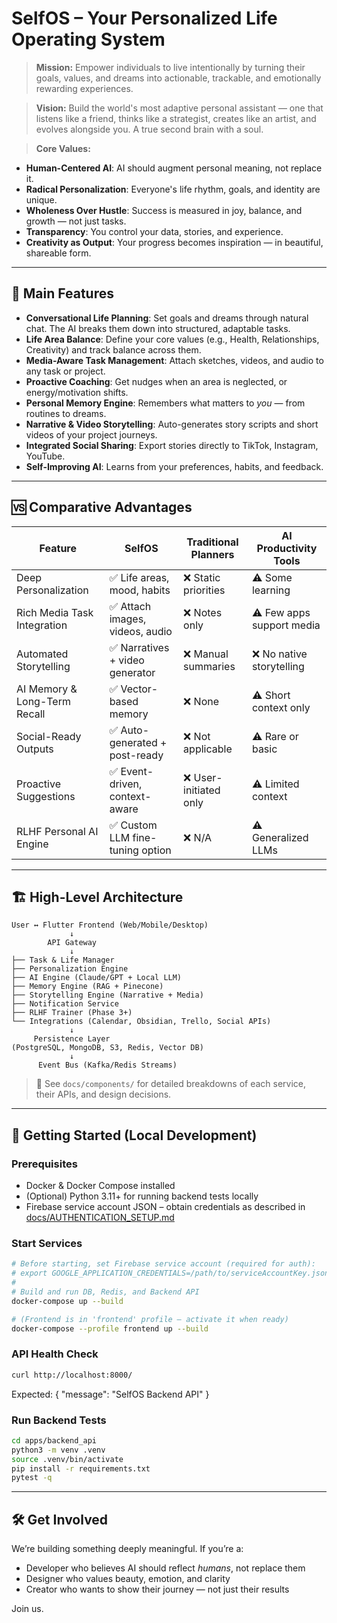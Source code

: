 # SelfOS – Your Personalized Life Operating System

> **Mission:** Empower individuals to live intentionally by turning their goals, values, and dreams into actionable, trackable, and emotionally rewarding experiences.

> **Vision:** Build the world's most adaptive personal assistant — one that listens like a friend, thinks like a strategist, creates like an artist, and evolves alongside you. A true second brain with a soul.

> **Core Values:**
- **Human-Centered AI**: AI should augment personal meaning, not replace it.
- **Radical Personalization**: Everyone's life rhythm, goals, and identity are unique.
- **Wholeness Over Hustle**: Success is measured in joy, balance, and growth — not just tasks.
- **Transparency**: You control your data, stories, and experience.
- **Creativity as Output**: Your progress becomes inspiration — in beautiful, shareable form.

---

## 🚀 Main Features

- **Conversational Life Planning**: Set goals and dreams through natural chat. The AI breaks them down into structured, adaptable tasks.
- **Life Area Balance**: Define your core values (e.g., Health, Relationships, Creativity) and track balance across them.
- **Media-Aware Task Management**: Attach sketches, videos, and audio to any task or project.
- **Proactive Coaching**: Get nudges when an area is neglected, or energy/motivation shifts.
- **Personal Memory Engine**: Remembers what matters to *you* — from routines to dreams.
- **Narrative & Video Storytelling**: Auto-generates story scripts and short videos of your project journeys.
- **Integrated Social Sharing**: Export stories directly to TikTok, Instagram, YouTube.
- **Self-Improving AI**: Learns from your preferences, habits, and feedback.

---

## 🆚 Comparative Advantages

| Feature                            | SelfOS                          | Traditional Planners        | AI Productivity Tools      |
|-----------------------------------|----------------------------------|-----------------------------|----------------------------|
| Deep Personalization              | ✅ Life areas, mood, habits       | ❌ Static priorities         | ⚠️ Some learning            |
| Rich Media Task Integration       | ✅ Attach images, videos, audio   | ❌ Notes only                | ⚠️ Few apps support media   |
| Automated Storytelling            | ✅ Narratives + video generator   | ❌ Manual summaries          | ❌ No native storytelling    |
| AI Memory & Long-Term Recall      | ✅ Vector-based memory            | ❌ None                      | ⚠️ Short context only        |
| Social-Ready Outputs              | ✅ Auto-generated + post-ready    | ❌ Not applicable            | ⚠️ Rare or basic             |
| Proactive Suggestions             | ✅ Event-driven, context-aware    | ❌ User-initiated only       | ⚠️ Limited context           |
| RLHF Personal AI Engine           | ✅ Custom LLM fine-tuning option  | ❌ N/A                       | ⚠️ Generalized LLMs          |

---

## 🏗 High-Level Architecture

```
User ↔️ Flutter Frontend (Web/Mobile/Desktop)
             ↓
        API Gateway
             ↓
├── Task & Life Manager
├── Personalization Engine
├── AI Engine (Claude/GPT + Local LLM)
├── Memory Engine (RAG + Pinecone)
├── Storytelling Engine (Narrative + Media)
├── Notification Service
├── RLHF Trainer (Phase 3+)
└── Integrations (Calendar, Obsidian, Trello, Social APIs)
             ↓
     Persistence Layer
(PostgreSQL, MongoDB, S3, Redis, Vector DB)
             ↓
      Event Bus (Kafka/Redis Streams)
```

> 📁 See `docs/components/` for detailed breakdowns of each service, their APIs, and design decisions.

---

## 🚀 Getting Started (Local Development)

### Prerequisites
- Docker & Docker Compose installed
- (Optional) Python 3.11+ for running backend tests locally
- Firebase service account JSON – obtain credentials as described in [docs/AUTHENTICATION_SETUP.md](docs/AUTHENTICATION_SETUP.md)

### Start Services
```bash
# Before starting, set Firebase service account (required for auth):
# export GOOGLE_APPLICATION_CREDENTIALS=/path/to/serviceAccountKey.json
#
# Build and run DB, Redis, and Backend API
docker-compose up --build

# (Frontend is in 'frontend' profile – activate it when ready)
docker-compose --profile frontend up --build
```

### API Health Check
```bash
curl http://localhost:8000/
```  
Expected: { "message": "SelfOS Backend API" }

### Run Backend Tests
```bash
cd apps/backend_api
python3 -m venv .venv
source .venv/bin/activate
pip install -r requirements.txt
pytest -q
```

---
## 🛠 Get Involved
We’re building something deeply meaningful. If you’re a:
- Developer who believes AI should reflect *humans*, not replace them
- Designer who values beauty, emotion, and clarity
- Creator who wants to show their journey — not just their results

Join us.


